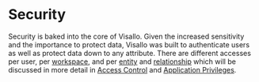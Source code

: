# Security

Security is baked into the core of Visallo. Given the increased sensitivity and the importance to protect data, Visallo
was built to authenticate users as well as protect data down to any attribute. There are different accesses per
 user, per [workspace](workspaces.md), and per [entity](vertices.md) and [relationship](edges.md) which will be
 discussed in more detail in [Access Control](data-access-control.md) and [Application Privileges](application-privileges.md).
